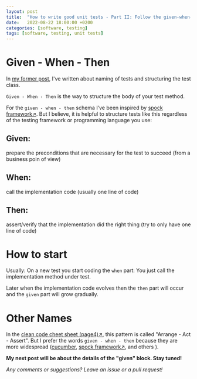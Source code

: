 ```yaml
---
layout: post
title:  "How to write good unit tests - Part II: Follow the given-when-then pattern"
date:   2022-08-22 18:00:00 +0200
categories: [software, testing]
tags: [software, testing, unit tests]
---
```


# Given - When - Then

In [my former post](https://joerg-pfruender.github.io/software/testing/2022/08/22/unittests1.html), I've written about naming of tests and structuring the test class.

`Given - When - Then` is the way to structure the body of your test method.

For the `given - when - then` schema I’ve been inspired by [spock framework&#8599;](https://spockframework.org/spock/docs/2.1/spock_primer.html).
But I believe, it is helpful to structure tests like this regardless of the testing framework or programming language you use:

## Given: 

prepare the preconditions that are necessary for the test to succeed (from a business poin of view)

## When:
call the implementation code (usually one line of code)

## Then:
assert/verify that the implementation did the right thing (try to only have one line of code)

# How to start

Usually: On a new test you start coding the `when` part: You just call the implementation method under test. 

Later when the implementation code evolves then the `then` part will occur and the `given` part will grow gradually.

# Other Names

In the [clean code cheet sheet (page4)&#8599;](https://www.planetgeek.ch/wp-content/uploads/2014/11/Clean-Code-V2.4.pdf), this pattern is called "Arrange - Act - Assert". 
But I prefer the words `given - when - then` because they are more widespread ([cucumber](https://joerg-pfruender.github.io/software/testing/2022/01/02/cucumber.html), [spock framework&#8599;](https://spockframework.org/spock/docs/2.1/spock_primer.html), and others ).


**My next post will be about the details of the "given" block. Stay tuned!**







*Any comments or suggestions? Leave an issue or a pull request!*
